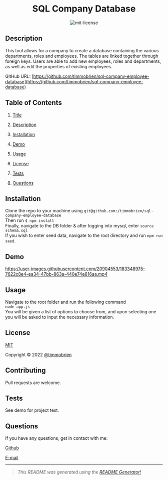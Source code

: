 

<center>

# SQL Company Database <a name="title"></a><br>

![mit-license](https://img.shields.io/badge/license-MIT-green)
</center>

## Description <a name="description"></a>

This tool allows for a company to create a database containing the various departments, roles and employees. The tables are linked together through foreign keys. Users are able to add new employees, roles and departments, as well as edit the properties of existing employees.

GitHub URL: [https://github.com/timmobrien/sql-company-employee-database](https://github.com/timmobrien/sql-company-employee-database)

## Table of Contents
1. [Title](#title)

2. [Description](#description)

3. [Installation](#installation)

4. [Demo](#demo)

5. [Usage](#usage)

6. [License](#license)

7. [Tests](#tests)

8. [Questions](#questions)

## Installation <a name="installation"></a>
Clone the repo to your machine using `git@github.com:/timmobrien/sql-company-employee-database` <br> Then run `$ npm install` <br> Finally, navigate to the DB folder & after logging into mysql, enter `source schema.sql` <br> If you wish to enter seed data, navigate to the root directory and run `npm run seed`.  

## Demo <a name="demo"></a>

https://user-images.githubusercontent.com/20904553/183348975-7622c8e4-ea34-47bb-863a-440e74e816aa.mp4


## Usage <a name="usage"></a>
Navigate to the root folder and run the following command <br> `node app.js` <br> You will be given a list of options to choose from, and upon selecting one you will be asked to input the necessary information.

## License <a name="license"></a>
[MIT](https://choosealicense.com/licenses/mit)

Copyright © 2022 [@timmobrien](https://github.com/timmobrien)

## Contributing <a name="contributing"></a>
Pull requests are welcome.

## Tests <a name="tests"></a>
See demo for project test.

## Questions <a name="questions"></a>

If you have any questions, get in contact with me:

[Github](https://github.com/timmobrien)

[E-mail](timmobrien@icloud.com) 

__________________________________________________

> *This README was generated using the [README Generator!](https://github.com/timmobrien/NodeJS-README-Generator)*
